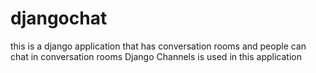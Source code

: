 # djangochat
this is a django application that has conversation rooms and people can chat in conversation rooms Django Channels is used in this application

